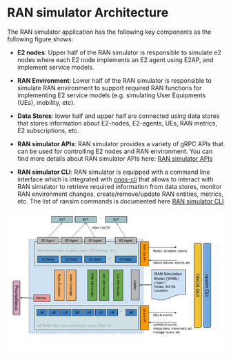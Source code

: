 # RAN simulator Architecture

The RAN simulator application has the following key components as the following figure shows: 

* **E2 nodes**: Upper half of the RAN simulator is responsible to simulate e2 nodes where each E2 node implements an E2 agent using E2AP, and implement service models.

* **RAN Environment**: Lower half of the RAN simulator is  responsible to simulate RAN environment to support required RAN functions
  for implementing E2 service models (e.g. simulating User Equipments (UEs), mobility, etc).

* **Data Stores**: lower half and upper half are connected using data stores that stores information
about E2-nodes, E2-agents, UEs, RAN metrics, E2 subscriptions, etc. 

* **RAN simulator APIs**: RAN simulator provides a variety of gRPC APIs that can be used for controlling E2 nodes and RAN environment. 
You can find more details about RAN simulator APIs here: [RAN simulator APIs](api.md)
  
* **RAN simulator CLI**: RAN simulator is equipped with a command line interface which is integrated with 
 [onos-cli](https://github.com/onosproject/onos-cli) that allows to interact with RAN simulator to retrieve required information from data stores, 
  monitor RAN environment changes, create/remove/update RAN entities, metrics, etc.
The list of ransim commands is documented here [RAN simulator CLI](https://github.com/onosproject/onos-cli/blob/master/docs/cli/onos_ransim.md)  
  

![RAN simulator Architecture](images/ransim_architecture.jpg)